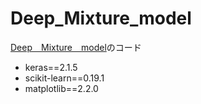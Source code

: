# Deep_Mixture_model
[Deep　Mixture　model](https://confit.atlas.jp/guide/event-img/jsai2018/4A1-04/public/pdf?type=in)のコード

- keras==2.1.5
- scikit-learn==0.19.1
- matplotlib==2.2.0
